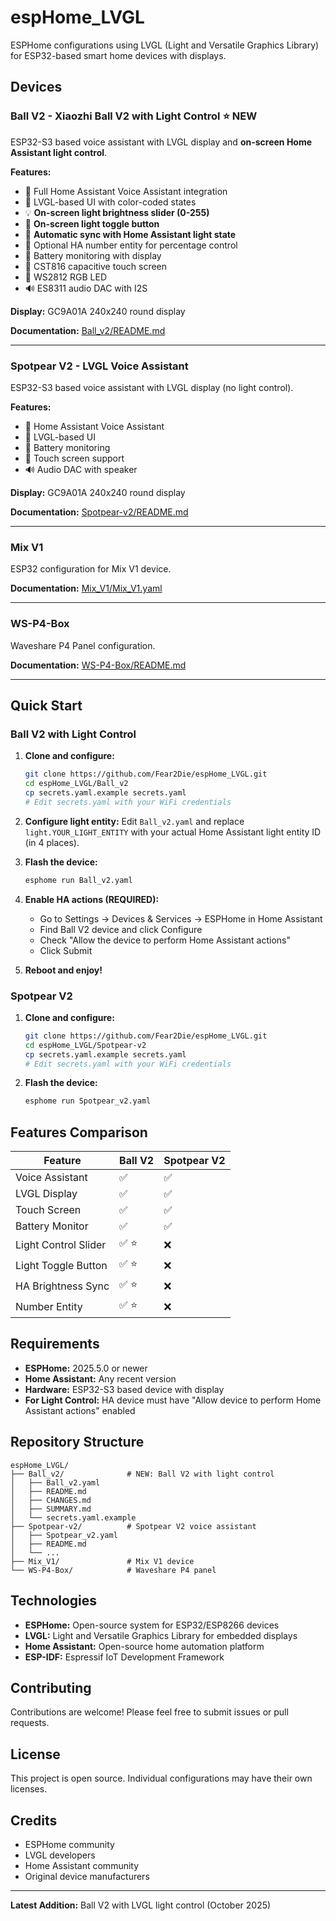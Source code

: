 # espHome_LVGL

ESPHome configurations using LVGL (Light and Versatile Graphics Library) for ESP32-based smart home devices with displays.

## Devices

### Ball V2 - Xiaozhi Ball V2 with Light Control ⭐ NEW
ESP32-S3 based voice assistant with LVGL display and **on-screen Home Assistant light control**.

**Features:**
- 🎤 Full Home Assistant Voice Assistant integration
- 🎨 LVGL-based UI with color-coded states
- 💡 **On-screen light brightness slider (0-255)**
- 🔘 **On-screen light toggle button**
- 🔄 **Automatic sync with Home Assistant light state**
- 🔢 Optional HA number entity for percentage control
- 🔋 Battery monitoring with display
- 📱 CST816 capacitive touch screen
- 🌈 WS2812 RGB LED
- 🔊 ES8311 audio DAC with I2S

**Display:** GC9A01A 240x240 round display

**Documentation:** [Ball_v2/README.md](Ball_v2/README.md)

---

### Spotpear V2 - LVGL Voice Assistant
ESP32-S3 based voice assistant with LVGL display (no light control).

**Features:**
- 🎤 Home Assistant Voice Assistant
- 🎨 LVGL-based UI
- 🔋 Battery monitoring
- 📱 Touch screen support
- 🔊 Audio DAC with speaker

**Display:** GC9A01A 240x240 round display

**Documentation:** [Spotpear-v2/README.md](Spotpear-v2/README.md)

---

### Mix V1
ESP32 configuration for Mix V1 device.

**Documentation:** [Mix_V1/Mix_V1.yaml](Mix_V1/Mix_V1.yaml)

---

### WS-P4-Box
Waveshare P4 Panel configuration.

**Documentation:** [WS-P4-Box/README.md](WS-P4-Box/)

---

## Quick Start

### Ball V2 with Light Control

1. **Clone and configure:**
   ```bash
   git clone https://github.com/Fear2Die/espHome_LVGL.git
   cd espHome_LVGL/Ball_v2
   cp secrets.yaml.example secrets.yaml
   # Edit secrets.yaml with your WiFi credentials
   ```

2. **Configure light entity:**
   Edit `Ball_v2.yaml` and replace `light.YOUR_LIGHT_ENTITY` with your actual Home Assistant light entity ID (in 4 places).

3. **Flash the device:**
   ```bash
   esphome run Ball_v2.yaml
   ```

4. **Enable HA actions (REQUIRED):**
   - Go to Settings → Devices & Services → ESPHome in Home Assistant
   - Find Ball V2 device and click Configure
   - Check "Allow the device to perform Home Assistant actions"
   - Click Submit

5. **Reboot and enjoy!**

### Spotpear V2

1. **Clone and configure:**
   ```bash
   git clone https://github.com/Fear2Die/espHome_LVGL.git
   cd espHome_LVGL/Spotpear-v2
   cp secrets.yaml.example secrets.yaml
   # Edit secrets.yaml with your WiFi credentials
   ```

2. **Flash the device:**
   ```bash
   esphome run Spotpear_v2.yaml
   ```

## Features Comparison

| Feature | Ball V2 | Spotpear V2 |
|---------|---------|-------------|
| Voice Assistant | ✅ | ✅ |
| LVGL Display | ✅ | ✅ |
| Touch Screen | ✅ | ✅ |
| Battery Monitor | ✅ | ✅ |
| Light Control Slider | ✅ ⭐ | ❌ |
| Light Toggle Button | ✅ ⭐ | ❌ |
| HA Brightness Sync | ✅ ⭐ | ❌ |
| Number Entity | ✅ ⭐ | ❌ |

## Requirements

- **ESPHome:** 2025.5.0 or newer
- **Home Assistant:** Any recent version
- **Hardware:** ESP32-S3 based device with display
- **For Light Control:** HA device must have "Allow device to perform Home Assistant actions" enabled

## Repository Structure

```
espHome_LVGL/
├── Ball_v2/              # NEW: Ball V2 with light control
│   ├── Ball_v2.yaml
│   ├── README.md
│   ├── CHANGES.md
│   ├── SUMMARY.md
│   └── secrets.yaml.example
├── Spotpear-v2/          # Spotpear V2 voice assistant
│   ├── Spotpear_v2.yaml
│   ├── README.md
│   └── ...
├── Mix_V1/               # Mix V1 device
└── WS-P4-Box/            # Waveshare P4 panel
```

## Technologies

- **ESPHome:** Open-source system for ESP32/ESP8266 devices
- **LVGL:** Light and Versatile Graphics Library for embedded displays
- **Home Assistant:** Open-source home automation platform
- **ESP-IDF:** Espressif IoT Development Framework

## Contributing

Contributions are welcome! Please feel free to submit issues or pull requests.

## License

This project is open source. Individual configurations may have their own licenses.

## Credits

- ESPHome community
- LVGL developers
- Home Assistant community
- Original device manufacturers

---

**Latest Addition:** Ball V2 with LVGL light control (October 2025)